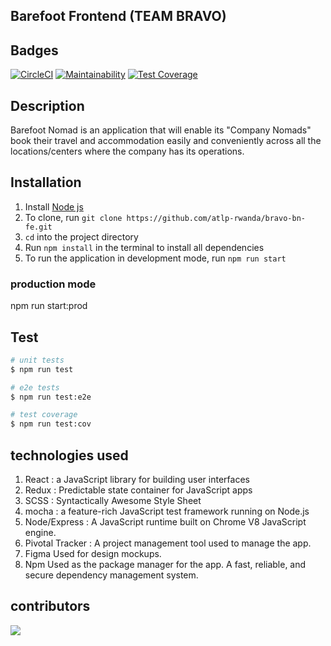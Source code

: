 ## Barefoot Frontend (TEAM BRAVO)

## Badges

[![CircleCI](https://dl.circleci.com/status-badge/img/gh/atlp-rwanda/bravo-bn-fe/tree/develop.svg?style=svg)](https://dl.circleci.com/status-badge/redirect/gh/atlp-rwanda/bravo-bn-fe/tree/develop)
[![Maintainability](https://api.codeclimate.com/v1/badges/11711f7444ef6ee2b8fa/maintainability)](https://codeclimate.com/github/atlp-rwanda/bravo-bn-fe/maintainability)
[![Test Coverage](https://api.codeclimate.com/v1/badges/11711f7444ef6ee2b8fa/test_coverage)](https://codeclimate.com/github/atlp-rwanda/bravo-bn-fe/test_coverage)

## Description

Barefoot Nomad is an application that will enable its "Company Nomads" book their travel and accommodation easily and conveniently across all the locations/centers where the company has its operations.
 
## Installation

1. Install [Node js]()
2. To clone, run `git clone https://github.com/atlp-rwanda/bravo-bn-fe.git`
3. `cd` into the project directory
4. Run `npm install` in the terminal to install all dependencies
5. To run the application in development mode, run `npm run start`<br />


### production mode
 npm run start:prod
 
 ## Test

```bash
# unit tests
$ npm run test

# e2e tests
$ npm run test:e2e

# test coverage
$ npm run test:cov
```
 
 ## technologies used
1. React :  a JavaScript library for building user interfaces
2. Redux :  Predictable state container for JavaScript apps
3. SCSS :   Syntactically Awesome Style Sheet
4. mocha : a feature-rich JavaScript test framework running on Node.js 
5. Node/Express : A JavaScript runtime built on Chrome V8 JavaScript engine.
6. Pivotal Tracker : A project management tool used to manage the app.
7. Figma Used for design mockups.
8. Npm Used as the package manager for the app. A fast, reliable, and secure dependency management system.




## contributors
<a href="https://github.com/atlp-rwanda/bravo-bn-fe/graphs/contributors">
  <img src="https://contrib.rocks/image?repo=atlp-rwanda/bravo-bn-fe" />
</a>


